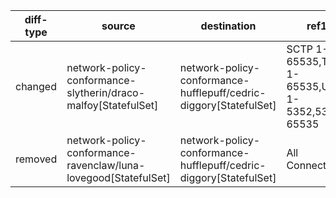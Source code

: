 | diff-type | source | destination | ref1 | ref2 | workloads-diff-info |
|-----------|--------|-------------|------|------|---------------------|
| changed | network-policy-conformance-slytherin/draco-malfoy[StatefulSet] | network-policy-conformance-hufflepuff/cedric-diggory[StatefulSet] | SCTP 1-65535,TCP 1-65535,UDP 1-5352,5354-65535 | SCTP 1-65535,TCP 1-65535,UDP 1-4999,5001-65535 |  |
| removed | network-policy-conformance-ravenclaw/luna-lovegood[StatefulSet] | network-policy-conformance-hufflepuff/cedric-diggory[StatefulSet] | All Connections | No Connections |  |